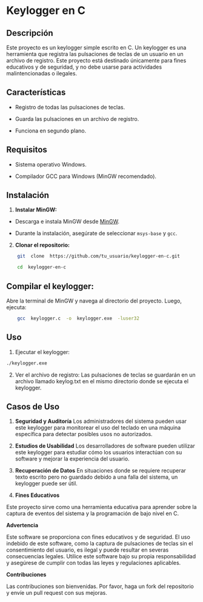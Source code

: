 #  Keylogger en C

##  Descripción  

Este proyecto es un keylogger simple escrito en C. Un keylogger es una herramienta que registra las pulsaciones de teclas de un usuario en un archivo de registro. Este proyecto está destinado únicamente para fines educativos y de seguridad, y no debe usarse para actividades malintencionadas o ilegales.

##  Características  

-  Registro de todas las pulsaciones de teclas.

-  Guarda las pulsaciones en un archivo de registro.

-  Funciona en segundo plano.

##  Requisitos  

-  Sistema operativo Windows.

-  Compilador GCC para Windows (MinGW recomendado).

##  Instalación  

1.  **Instalar MinGW:**

-  Descarga e instala MinGW desde [MinGW](http://www.mingw.org/).

-  Durante la instalación, asegúrate de seleccionar `msys-base` y `gcc`.

2.  **Clonar el repositorio:**  

```sh
	git  clone  https://github.com/tu_usuario/keylogger-en-c.git

	cd  keylogger-en-c
```

##  Compilar el keylogger:
Abre la terminal de MinGW y navega al directorio del proyecto. Luego, ejecuta:

```sh
	gcc  keylogger.c  -o  keylogger.exe  -luser32
```

##  Uso

1.  Ejecutar el keylogger:
```sh
./keylogger.exe
```

2.  Ver el archivo de registro:
Las pulsaciones de teclas se guardarán en un archivo llamado keylog.txt en el mismo directorio donde se ejecuta el keylogger.

##  Casos de Uso

1.  **Seguridad y Auditoría**
Los administradores del sistema pueden usar este keylogger para monitorear el uso del teclado en una máquina específica para detectar posibles usos no autorizados.

2.  **Estudios de Usabilidad**
Los desarrolladores de software pueden utilizar este keylogger para estudiar cómo los usuarios interactúan con su software y mejorar la experiencia del usuario.

3.  **Recuperación de Datos**
En situaciones donde se requiere recuperar texto escrito pero no guardado debido a una falla del sistema, un keylogger puede ser útil.

4.  **Fines Educativos**

Este proyecto sirve como una herramienta educativa para aprender sobre la captura de eventos del sistema y la programación de bajo nivel en C.

**Advertencia**

Este software se proporciona con fines educativos y de seguridad. El uso indebido de este software, como la captura de pulsaciones de teclas sin el consentimiento del usuario, es ilegal y puede resultar en severas consecuencias legales. Utilice este software bajo su propia responsabilidad y asegúrese de cumplir con todas las leyes y regulaciones aplicables.

**Contribuciones**

Las contribuciones son bienvenidas. Por favor, haga un fork del repositorio y envíe un pull request con sus mejoras.